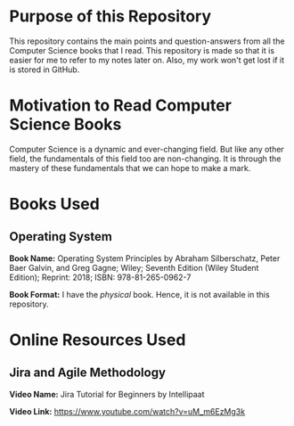 # Purpose of this Repository

This repository contains the main points and question-answers from all the Computer Science books that I read. This repository is made so that it is easier for me to refer to my notes later on. Also, my work won't get lost if it is stored in GitHub.

# Motivation to Read Computer Science Books

Computer Science is a dynamic and ever-changing field. But like any other field, the fundamentals of this field too are non-changing. It is through the mastery of these fundamentals that we can hope to make a mark.

# Books Used

## Operating System

**Book Name:** Operating System Principles by Abraham Silberschatz, Peter Baer Galvin, and Greg Gagne; Wiley; Seventh Edition (Wiley Student Edition); Reprint: 2018; ISBN: 978-81-265-0962-7

**Book Format:** I have the *physical* book. Hence, it is not available in this repository.

# Online Resources Used

## Jira and Agile Methodology

**Video Name:** Jira Tutorial for Beginners by Intellipaat

**Video Link:** https://www.youtube.com/watch?v=uM_m6EzMg3k
